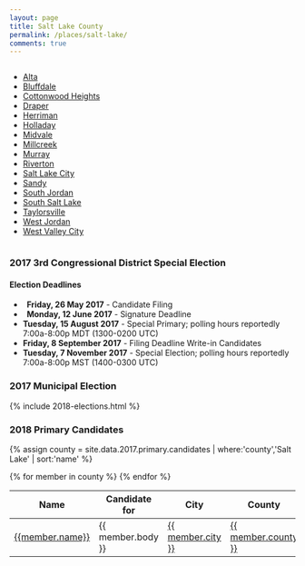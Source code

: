 ```yaml
---
layout: page
title: Salt Lake County
permalink: /places/salt-lake/
comments: true
---
```


<div class="columns">
<ul>
  <li><a href="alta">Alta</a></li>
  <li><a href="bluffdale">Bluffdale</a></li>
  <li><a href="cottonwood-heights">Cottonwood Heights</a></li>
  <li><a href="draper">Draper</a></li>
  <li><a href="herriman">Herriman</a></li>
  <li><a href="holladay">Holladay</a></li>
  <li><a href="midvale">Midvale</a></li>
  <li><a href="millcreek">Millcreek</a></li>
  <li><a href="murray">Murray</a></li>
  <li><a href="riverton">Riverton</a></li>
  <li><a href="salt-lake-city">Salt Lake City</a></li>
  <li><a href="sandy">Sandy</a></li>
  <li><a href="south-jordan">South Jordan</a></li>
  <li><a href="south-salt-lake">South Salt Lake</a></li>
  <li><a href="taylorsville">Taylorsville</a></li>
  <li><a href="west-jordan">West Jordan</a></li>
  <li><a href="west-valley-city">West Valley City</a></li>
</ul>
</div>

### 2017 3rd Congressional District Special Election

<aside class="notice">
  <h4>Election Deadlines</h4>
  <ul>
    <li><strong><i class="fa fa-check-square"></i>&nbsp; Friday, 26 May 2017</strong> - Candidate Filing</li>
    <li><strong><i class="fa fa-check-square"></i>&nbsp; Monday, 12 June 2017</strong> - Signature Deadline</li>
    <li><strong>Tuesday, 15 August 2017</strong> - Special Primary; polling hours reportedly 7:00a-8:00p MDT (1300-0200 UTC)</li>
    <li><strong>Friday, 8 September 2017</strong> - Filing Deadline Write-in Candidates</li>
    <li><strong>Tuesday, 7 November 2017</strong> - Special Election; polling hours reportedly 7:00a-8:00p MST (1400-0300 UTC)</li>
  </ul>
</aside>

### 2017 Municipal Election

{% include 2018-elections.html %}

### 2018 Primary Candidates
{% assign county = site.data.2017.primary.candidates | where:'county','Salt Lake' | sort:'name' %}
<table>
<thead>
  <th>Name</th>
  <th>Candidate for</th>
  <th>City</th>
  <th>County</th>
</thead>
<tbody>
{% for member in county  %}
  <tr>
    <td><a href="../../people/{{member.id}}">{{member.name}}</a></td>
    <td>{{ member.body }}</td>
    <td><a href="../../places/{{ member.county | downcase | replace: ' ','-' }}/{{ member.city | downcase | replace: ' ','-' }}">{{ member.city }}</a></td>
    <td><a href="../../places/{{ member.county | downcase | replace: ' ','-' }}">{{ member.county }}</a></td>
  </tr>
{% endfor %}
</tbody>
</table>

<!-- {% assign county = site.data.2017.primary.candidates | where:'county','Salt Lake' | sort:'name' %}
{% for member in county  %}
- <strong>[{{member.name }}](../../people/{{member.id}})</strong>, Candidate for <strong>{{ member.body }}</strong> of <strong>[{{ member.city }}](../../places/{{ member.county | downcase | replace: ' ','-' }}/{{ member.city | downcase | replace: ' ','-' }}), [{{ member.county }}](../../places/{{ member.county | downcase | replace: ' ','-' }}), [{{ member.state }}](../../places)</strong>
{% endfor %} -->
